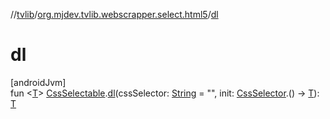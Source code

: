 //[tvlib](../../index.md)/[org.mjdev.tvlib.webscrapper.select.html5](index.md)/[dl](dl.md)

# dl

[androidJvm]\
fun &lt;[T](dl.md)&gt; [CssSelectable](../org.mjdev.tvlib.webscrapper.select/-css-selectable/index.md).[dl](dl.md)(cssSelector: [String](https://kotlinlang.org/api/latest/jvm/stdlib/kotlin/-string/index.html) = &quot;&quot;, init: [CssSelector](../org.mjdev.tvlib.webscrapper.select/-css-selector/index.md).() -&gt; [T](dl.md)): [T](dl.md)
